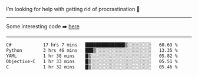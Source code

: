 I’m looking for help with getting rid of procrastination 🤔

-----

Some interesting code :arrow_right: [here](https://github.com/zhen8838/playground)

-----

<!--START_SECTION:waka-->

```txt
C#            17 hrs 7 mins   ███████████████▒░░░░░░░░░   60.69 %
Python        3 hrs 46 mins   ███▒░░░░░░░░░░░░░░░░░░░░░   13.35 %
YAML          1 hr 38 mins    █▒░░░░░░░░░░░░░░░░░░░░░░░   05.82 %
Objective-C   1 hr 33 mins    █▒░░░░░░░░░░░░░░░░░░░░░░░   05.51 %
C             1 hr 32 mins    █▒░░░░░░░░░░░░░░░░░░░░░░░   05.46 %
```

<!--END_SECTION:waka-->

<!--
**zhen8838/zhen8838** is a ✨ _special_ ✨ repository because its `README.md` (this file) appears on your GitHub profile.

Here are some ideas to get you started:

- 🔭 I’m currently working on ...
- 🌱 I’m currently learning ...
- 👯 I’m looking to collaborate on ...
 ...
- 💬 Ask me about ...
- 📫 How to reach me: ...
- 😄 Pronouns: ...
- ⚡ Fun fact: ...
-->
